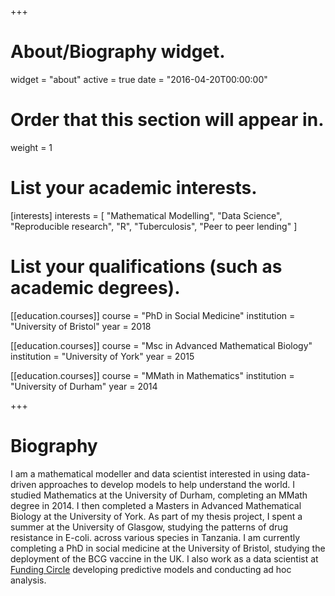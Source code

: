 +++
# About/Biography widget.
widget = "about"
active = true
date = "2016-04-20T00:00:00"

# Order that this section will appear in.
weight = 1

# List your academic interests.
[interests]
  interests = [
    "Mathematical Modelling",
    "Data Science",
    "Reproducible research",
    "R",
    "Tuberculosis",
    "Peer to peer lending"
  ]
  
# List your qualifications (such as academic degrees).
[[education.courses]]
  course = "PhD in Social Medicine"
  institution = "University of Bristol"
  year = 2018

[[education.courses]]
  course = "Msc in Advanced Mathematical Biology"
  institution = "University of York"
  year = 2015

[[education.courses]]
  course = "MMath in Mathematics"
  institution = "University of Durham"
  year = 2014
 
+++

# Biography

I am a mathematical modeller and data scientist interested in using data-driven approaches to develop models to help understand the world. I studied Mathematics at the University of Durham, completing an MMath degree in 2014. I then completed a Masters in Advanced Mathematical Biology at the University of York. As part of my thesis project, I spent a summer at the University of Glasgow, studying the patterns of drug resistance in E-coli. across various species in Tanzania. I am currently completing a PhD in social medicine at the University of Bristol, studying the deployment of the BCG vaccine in the UK. I also work as a data scientist at [Funding Circle](https://www.fundingcircle.com/uk/) developing predictive models and conducting ad hoc analysis.
